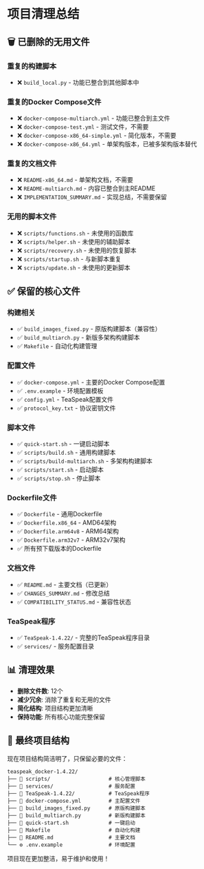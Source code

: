 # 项目清理总结

## 🗑️ 已删除的无用文件

### 重复的构建脚本
- ❌ `build_local.py` - 功能已整合到其他脚本中

### 重复的Docker Compose文件
- ❌ `docker-compose-multiarch.yml` - 功能已整合到主文件
- ❌ `docker-compose-test.yml` - 测试文件，不需要
- ❌ `docker-compose-x86_64-simple.yml` - 简化版本，不需要
- ❌ `docker-compose-x86_64.yml` - 单架构版本，已被多架构版本替代

### 重复的文档文件
- ❌ `README-x86_64.md` - 单架构文档，不需要
- ❌ `README-multiarch.md` - 内容已整合到主README
- ❌ `IMPLEMENTATION_SUMMARY.md` - 实现总结，不需要保留

### 无用的脚本文件
- ❌ `scripts/functions.sh` - 未使用的函数库
- ❌ `scripts/helper.sh` - 未使用的辅助脚本
- ❌ `scripts/recovery.sh` - 未使用的恢复脚本
- ❌ `scripts/startup.sh` - 与新脚本重复
- ❌ `scripts/update.sh` - 未使用的更新脚本

## ✅ 保留的核心文件

### 构建相关
- ✅ `build_images_fixed.py` - 原版构建脚本（兼容性）
- ✅ `build_multiarch.py` - 新版多架构构建脚本
- ✅ `Makefile` - 自动化构建管理

### 配置文件
- ✅ `docker-compose.yml` - 主要的Docker Compose配置
- ✅ `.env.example` - 环境配置模板
- ✅ `config.yml` - TeaSpeak配置文件
- ✅ `protocol_key.txt` - 协议密钥文件

### 脚本文件
- ✅ `quick-start.sh` - 一键启动脚本
- ✅ `scripts/build.sh` - 通用构建脚本
- ✅ `scripts/build-multiarch.sh` - 多架构构建脚本
- ✅ `scripts/start.sh` - 启动脚本
- ✅ `scripts/stop.sh` - 停止脚本

### Dockerfile文件
- ✅ `Dockerfile` - 通用Dockerfile
- ✅ `Dockerfile.x86_64` - AMD64架构
- ✅ `Dockerfile.arm64v8` - ARM64架构
- ✅ `Dockerfile.arm32v7` - ARM32v7架构
- ✅ 所有预下载版本的Dockerfile

### 文档文件
- ✅ `README.md` - 主要文档（已更新）
- ✅ `CHANGES_SUMMARY.md` - 修改总结
- ✅ `COMPATIBILITY_STATUS.md` - 兼容性状态

### TeaSpeak程序
- ✅ `TeaSpeak-1.4.22/` - 完整的TeaSpeak程序目录
- ✅ `services/` - 服务配置目录

## 📊 清理效果

- **删除文件数**: 12个
- **减少冗余**: 消除了重复和无用的文件
- **简化结构**: 项目结构更加清晰
- **保持功能**: 所有核心功能完整保留

## 🎯 最终项目结构

现在项目结构简洁明了，只保留必要的文件：

```
teaspeak_docker-1.4.22/
├── 📁 scripts/                   # 核心管理脚本
├── 📁 services/                  # 服务配置
├── 📁 TeaSpeak-1.4.22/           # TeaSpeak程序
├── 🐳 docker-compose.yml         # 主配置文件
├── 🐍 build_images_fixed.py      # 原版构建脚本
├── 🐍 build_multiarch.py         # 新版构建脚本
├── 🚀 quick-start.sh             # 一键启动
├── 🔧 Makefile                   # 自动化构建
├── 📄 README.md                  # 主要文档
└── ⚙️ .env.example               # 环境配置
```

项目现在更加整洁，易于维护和使用！